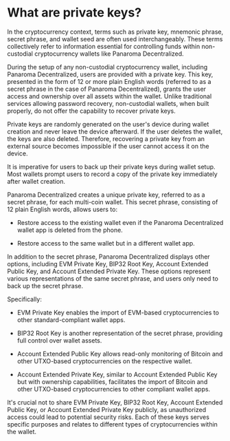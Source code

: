 # What are private keys?

In the cryptocurrency context, terms such as private key, mnemonic phrase, secret phrase, and wallet seed are often used interchangeably. These terms collectively refer to information essential for controlling funds within non-custodial cryptocurrency wallets like Panaroma Decentralized. 

During the setup of any non-custodial cryptocurrency wallet, including Panaroma Decentralized, users are provided with a private key. This key, presented in the form of 12 or more plain English words (referred to as a secret phrase in the case of Panaroma Decentralized), grants the user access and ownership over all assets within the wallet. Unlike traditional services allowing password recovery, non-custodial wallets, when built properly, do not offer the capability to recover private keys. 

Private keys are randomly generated on the user's device during wallet creation and never leave the device afterward. If the user deletes the wallet, the keys are also deleted. Therefore, recovering a private key from an external source becomes impossible if the user cannot access it on the device. 

It is imperative for users to back up their private keys during wallet setup. Most wallets prompt users to record a copy of the private key immediately after wallet creation. 

Panaroma Decentralized creates a unique private key, referred to as a secret phrase, for each multi-coin wallet. This secret phrase, consisting of 12 plain English words, allows users to: 

- Restore access to the existing wallet even if the Panaroma Decentralized wallet app is deleted from the phone. 

- Restore access to the same wallet but in a different wallet app. 

In addition to the secret phrase, Panaroma Decentralized displays other options, including EVM Private Key, BIP32 Root Key, Account Extended Public Key, and Account Extended Private Key. These options represent various representations of the same secret phrase, and users only need to back up the secret phrase. 

  

Specifically: 

- EVM Private Key enables the import of EVM-based cryptocurrencies to other standard-compliant wallet apps. 

- BIP32 Root Key is another representation of the secret phrase, providing full control over wallet assets. 

- Account Extended Public Key allows read-only monitoring of Bitcoin and other UTXO-based cryptocurrencies on the respective wallet. 

- Account Extended Private Key, similar to Account Extended Public Key but with ownership capabilities, facilitates the import of Bitcoin and other UTXO-based cryptocurrencies to other compliant wallet apps. 

It's crucial not to share EVM Private Key, BIP32 Root Key, Account Extended Public Key, or Account Extended Private Key publicly, as unauthorized access could lead to potential security risks. Each of these keys serves specific purposes and relates to different types of cryptocurrencies within the wallet. 
